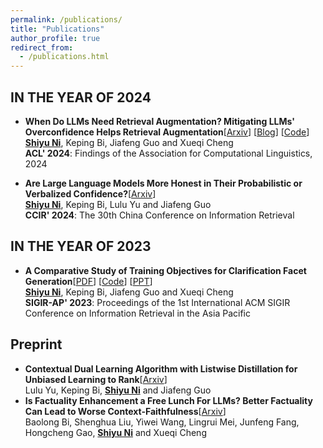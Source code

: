 ```yaml
---
permalink: /publications/
title: "Publications"
author_profile: true
redirect_from: 
  - /publications.html
---
```


## IN THE YEAR OF 2024

- **When Do LLMs Need Retrieval Augmentation? Mitigating LLMs' Overconfidence Helps Retrieval Augmentation**[[Arxiv](https://arxiv.org/abs/2402.11457)] [[Blog](https://mp.weixin.qq.com/s/yhkGXXjYdoM-KIhHGgdjdA)] [[Code](https://github.com/ShiyuNee/When-to-Retrieve)]<br>
  <ins>**Shiyu Ni**</ins>, Keping Bi, Jiafeng Guo and Xueqi Cheng  <br>**ACL' 2024**:  Findings of the Association for Computational Linguistics, 2024

- **Are Large Language Models More Honest in Their Probabilistic or Verbalized Confidence?**[[Arxiv](https://arxiv.org/pdf/2408.09773)]<br>
  <ins>**Shiyu Ni**</ins>, Keping Bi, Lulu Yu and Jiafeng Guo  <br>**CCIR' 2024**: The 30th China Conference on Information Retrieval
  
  

IN THE YEAR OF 2023
------

- **A Comparative Study of Training Objectives for Clarification Facet Generation**[[PDF](https://arxiv.org/pdf/2310.00703v1.pdf)] [[Code](https://github.com/ShiyuNee/Facet-Generation)] [[PPT](https://github.com/ShiyuNee/Facet-Generation/blob/master/SIGIR-AP2023-Shiyu.pptx)] <br>
  <ins>**Shiyu Ni**</ins>, Keping Bi, Jiafeng Guo and Xueqi Cheng  <br>**SIGIR-AP' 2023**: Proceedings of the 1st International ACM SIGIR Conference on Information Retrieval in the Asia Pacific

## Preprint
- **Contextual Dual Learning Algorithm with Listwise Distillation for Unbiased Learning to Rank**[[Arxiv](https://arxiv.org/pdf/2408.09817)]  <br>
  Lulu Yu, Keping Bi, <ins>**Shiyu Ni**</ins> and Jiafeng Guo 
- **Is Factuality Enhancement a Free Lunch For LLMs? Better Factuality Can Lead to Worse Context-Faithfulness**[[Arxiv](https://arxiv.org/abs/2404.00216)]  <br>Baolong Bi, Shenghua Liu, Yiwei Wang, Lingrui Mei, Junfeng Fang, Hongcheng Gao, <ins>**Shiyu Ni**</ins> and Xueqi Cheng 

